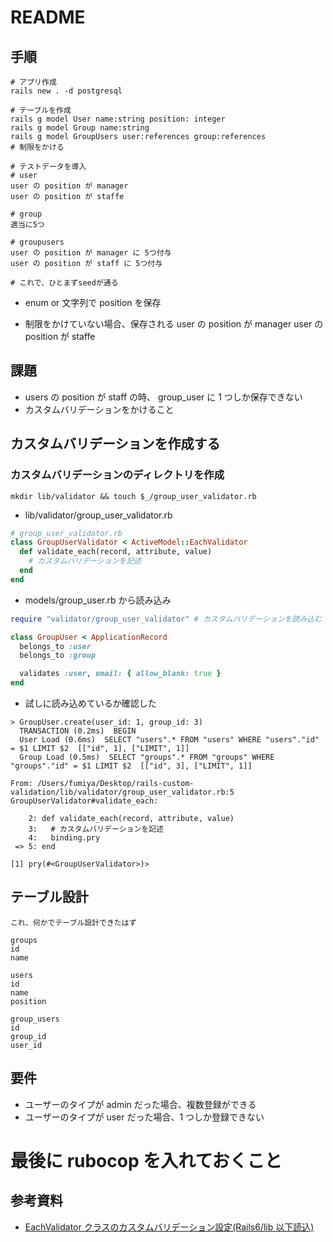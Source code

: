 # README

## 手順

```shell
# アプリ作成
rails new . -d postgresql

# テーブルを作成
rails g model User name:string position: integer
rails g model Group name:string
rails g model GroupUsers user:references group:references
# 制限をかける

# テストデータを導入
# user
user の position が manager
user の position が staffe

# group
適当に5つ

# groupusers
user の position が manager に 5つ付与
user の position が staff に 5つ付与

# これで、ひとまずseedが通る

```

- enum or 文字列で position を保存

- 制限をかけていない場合、保存される
  user の position が manager
  user の position が staffe

## 課題

- users の position が staff の時、 group_user に 1 つしか保存できない
- カスタムバリデーションをかけること

## カスタムバリデーションを作成する

### カスタムバリデーションのディレクトリを作成

```shell
mkdir lib/validator && touch $_/group_user_validator.rb
```

- lib/validator/group_user_validator.rb

```rb
# group_user_validator.rb
class GroupUserValidator < ActiveModel::EachValidator
  def validate_each(record, attribute, value)
    # カスタムバリデーションを記述
  end
end

```

- models/group_user.rb から読み込み

```rb
require "validator/group_user_validator" # カスタムバリデーションを読み込む

class GroupUser < ApplicationRecord
  belongs_to :user
  belongs_to :group

  validates :user, email: { allow_blank: true }
end

```

- 試しに読み込めているか確認した

```
> GroupUser.create(user_id: 1, group_id: 3)
  TRANSACTION (0.2ms)  BEGIN
  User Load (0.6ms)  SELECT "users".* FROM "users" WHERE "users"."id" = $1 LIMIT $2  [["id", 1], ["LIMIT", 1]]
  Group Load (0.5ms)  SELECT "groups".* FROM "groups" WHERE "groups"."id" = $1 LIMIT $2  [["id", 3], ["LIMIT", 1]]

From: /Users/fumiya/Desktop/rails-custom-validation/lib/validator/group_user_validator.rb:5 GroupUserValidator#validate_each:

    2: def validate_each(record, attribute, value)
    3:   # カスタムバリデーションを記述
    4:   binding.pry
 => 5: end

[1] pry(#<GroupUserValidator>)>
```

## テーブル設計

```shell
これ、何かでテーブル設計できたはず

groups
id
name

users
id
name
position

group_users
id
group_id
user_id

```

## 要件

- ユーザーのタイプが admin だった場合、複数登録ができる
- ユーザーのタイプが user だった場合、1 つしか登録できない

# 最後に rubocop を入れておくこと

## 参考資料

- [EachValidator クラスのカスタムバリデーション設定(Rails6/lib 以下読込)](https://blog.cloud-acct.com/posts/u-rails-custom-eachvalidator/)
